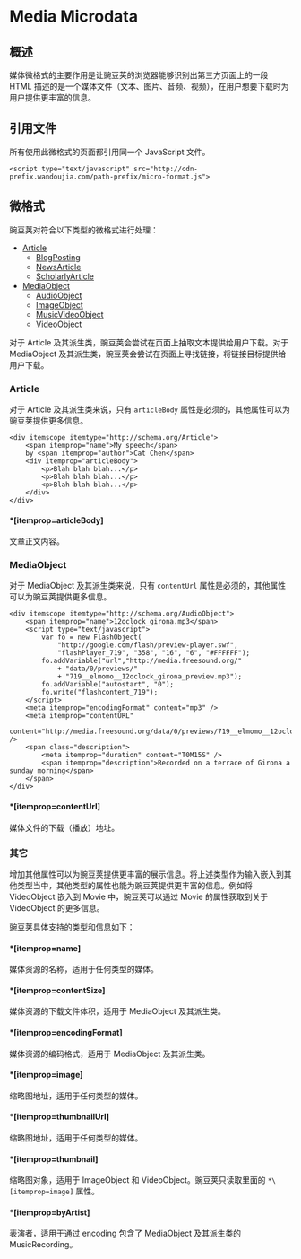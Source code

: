# Media Microdata

## 概述

媒体微格式的主要作用是让豌豆荚的浏览器能够识别出第三方页面上的一段 HTML 描述的是一个媒体文件（文本、图片、音频、视频），在用户想要下载时为用户提供更丰富的信息。

## 引用文件

所有使用此微格式的页面都引用同一个 JavaScript 文件。

	<script type="text/javascript" src="http://cdn-prefix.wandoujia.com/path-prefix/micro-format.js">

## 微格式

豌豆荚对符合以下类型的微格式进行处理：

* [Article](http://schema.org/Article)
	* [BlogPosting](http://schema.org/BlogPosting)
	* [NewsArticle](http://schema.org/NewsArticle)
	* [ScholarlyArticle](http://schema.org/ScholarlyArticle)
* [MediaObject](http://schema.org/MediaObject)
	* [AudioObject](http://schema.org/AudioObject)
	* [ImageObject](http://schema.org/ImageObject)
	* [MusicVideoObject](http://schema.org/MusicVideoObject)
	* [VideoObject](http://schema.org/VideoObject)

对于 Article 及其派生类，豌豆荚会尝试在页面上抽取文本提供给用户下载。对于 MediaObject 及其派生类，豌豆荚会尝试在页面上寻找链接，将链接目标提供给用户下载。

### Article

对于 Article 及其派生类来说，只有 `articleBody` 属性是必须的，其他属性可以为豌豆荚提供更多信息。

	<div itemscope itemtype="http://schema.org/Article">
		<span itemprop="name">My speech</span>
		by <span itemprop="author">Cat Chen</span>
		<div itemprop="articleBody">
			<p>Blah blah blah...</p>
			<p>Blah blah blah...</p>
			<p>Blah blah blah...</p>
		</div>
	</div>

#### *\[itemprop=articleBody]

文章正文内容。

### MediaObject

对于 MediaObject 及其派生类来说，只有 `contentUrl` 属性是必须的，其他属性可以为豌豆荚提供更多信息。

	<div itemscope itemtype="http://schema.org/AudioObject">
		<span itemprop="name">12oclock_girona.mp3</span>
		<script type="text/javascript">
			var fo = new FlashObject(
				"http://google.com/flash/preview-player.swf",
				"flashPlayer_719", "358", "16", "6", "#FFFFFF");
			fo.addVariable("url","http://media.freesound.org/"
				+ "data/0/previews/"
				+ "719__elmomo__12oclock_girona_preview.mp3");
			fo.addVariable("autostart", "0");
			fo.write("flashcontent_719");
		</script>
		<meta itemprop="encodingFormat" content="mp3" />
		<meta itemprop="contentURL"
			content="http://media.freesound.org/data/0/previews/719__elmomo__12oclock_girona_preview.mp3" />
		<span class="description">
			<meta itemprop="duration" content="T0M15S" />
			<span itemprop="description">Recorded on a terrace of Girona a sunday morning</span>
		</span>
	</div>

#### *\[itemprop=contentUrl]

媒体文件的下载（播放）地址。

### 其它

增加其他属性可以为豌豆荚提供更丰富的展示信息。将上述类型作为输入嵌入到其他类型当中，其他类型的属性也能为豌豆荚提供更丰富的信息。例如将 VideoObject 嵌入到 Movie 中，豌豆荚可以通过 Movie 的属性获取到关于 VideoObject 的更多信息。

豌豆荚具体支持的类型和信息如下：

#### *\[itemprop=name]

媒体资源的名称，适用于任何类型的媒体。

#### *\[itemprop=contentSize]

媒体资源的下载文件体积，适用于 MediaObject 及其派生类。

#### *\[itemprop=encodingFormat]

媒体资源的编码格式，适用于 MediaObject 及其派生类。

#### *\[itemprop=image]

缩略图地址，适用于任何类型的媒体。

#### *\[itemprop=thumbnailUrl]

缩略图地址，适用于任何类型的媒体。

#### *\[itemprop=thumbnail]

缩略图对象，适用于 ImageObject 和 VideoObject。豌豆荚只读取里面的 `*\[itemprop=image]` 属性。

#### *\[itemprop=byArtist]

表演者，适用于通过 encoding 包含了 MediaObject 及其派生类的 MusicRecording。
